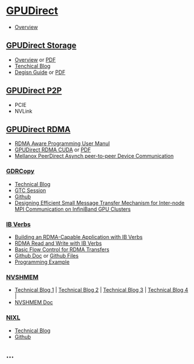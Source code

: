 # [GPUDirect](https://developer.nvidia.com/gpudirect)
- [Overview](https://developer.download.nvidia.com/devzone/devcenter/cuda/docs/GPUDirect_Technology_Overview.pdf)

## [GPUDirect Storage](https://developer.nvidia.com/gpudirect-storage)
- [Overview](https://nvdam.widen.net/s/k8vrp9xkft/tech-overview-magnum-io-1790750-r5-web) or [PDF](https://docs.nvidia.com/gpudirect-storage/pdf/overview-guide.pdf)
- [Tenchical Blog](https://developer.nvidia.com/blog/accelerating-io-in-the-modern-data-center-magnum-io-storage-partnerships/)
- [Degisn Guide](https://docs.nvidia.com/gpudirect-storage/design-guide/index.html) or [PDF](https://docs.nvidia.com/gpudirect-storage/pdf/design-guide.pdf)

## [GPUDirect P2P]()
- PCIE
- NVLink

## [GPUDirect RDMA]()
- [RDMA Aware Programming User Manul](https://docs.nvidia.com/rdma-aware-networks-programming-user-manual-1-7.pdf)
- [GPUDirect RDMA CUDA](https://docs.nvidia.com/cuda/gpudirect-rdma/index.html) or [PDF](https://docs.nvidia.com/cuda/pdf/GPUDirect_RDMA.pdf)
- [Mellanox PeerDirect Asynch peer-to-peer Device Communication](https://network.nvidia.com/related-docs/prod_software/Mellanox_PeerDirect_Asynch_peer-to-peer_device_communication.pdf)

### [GDRCopy](https://developer.nvidia.com/gdrcopy)
- [Technical Blog](https://developer.nvidia.com/blog/accelerating-io-in-the-modern-data-center-network-io/)
- [GTC Session](https://www.nvidia.com/en-us/on-demand/session/gtcspring21-s32039/)
- [Github](https://github.com/NVIDIA/gdrcopy)
- [Designing Efficient Small Message Transfer Mechanism for Inter-node MPI Communication on InfiniBand GPU Clusters](https://ieeexplore.ieee.org/stamp/stamp.jsp?tp=&arnumber=7116873)

### [IB Verbs]()
- [Building an RDMA-Capable Application with IB Verbs](https://www.hpcadvisorycouncil.com/pdf/building-an-rdma-capable-application-with-ib-verbs.pdf)
- [RDMA Read and Write with IB Verbs](https://www.hpcadvisorycouncil.com/pdf/rdma-read-and-write-with-ib-verbs.pdf)
- [Basic Flow Control for RDMA Transfers](https://www.hpcadvisorycouncil.com/pdf/vendor_content/basic-flow-control-for-rdma-transfers.pdf)
- [Github Doc](https://github.com/linux-rdma/rdma-core/blob/master/Documentation/libibverbs.md) or [Github Files](https://github.com/linux-rdma/rdma-core/blob/master/libibverbs/ibverbs.h)
- [Programming Example](https://docs.nvidia.com/networking/display/rdmaawareprogrammingv17/programming+examples+using+ibv+verbs)

### [NVSHMEM](https://developer.nvidia.com/nvshmem)
- [Technical Blog 1](https://developer.nvidia.com/blog/enhancing-application-portability-and-compatibility-across-new-platforms-using-nvidia-magnum-io-nvshmem-3-0/) | [Technical Blog 2](https://developer.nvidia.com/blog/improving-network-performance-of-hpc-systems-using-nvidia-magnum-io-nvshmem-and-gpudirect-async/) | [Technical Blog 3](https://developer.nvidia.com/blog/scaling-scientific-computing-with-nvshmem/) | [Technical Blog 4](https://developer.nvidia.com/blog/accelerating-nvshmem-2-0-team-based-collectives-using-nccl/) | 
- [NVSHMEM Doc](https://docs.nvidia.com/hpc-sdk/nvshmem/index.html)

### [NIXL]()
- [Technical Blog](https://developer.nvidia.com/blog/introducing-nvidia-dynamo-a-low-latency-distributed-inference-framework-for-scaling-reasoning-ai-models/)
- [Github](https://github.com/ai-dynamo/nixl)

## ...